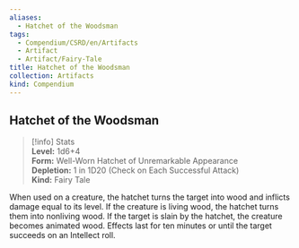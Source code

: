 ```yaml
---
aliases:
  - Hatchet of the Woodsman
tags:
  - Compendium/CSRD/en/Artifacts
  - Artifact
  - Artifact/Fairy-Tale
title: Hatchet of the Woodsman
collection: Artifacts
kind: Compendium
---
```

## Hatchet of the Woodsman  
>[!info] Stats  
> **Level:** 1d6+4  
> **Form:** Well-Worn Hatchet of Unremarkable Appearance  
> **Depletion:** 1 in 1D20 (Check on Each Successful Attack)  
> **Kind:** Fairy Tale
  
When used on a creature, the hatchet turns the target into wood and inflicts damage equal to its level. If the creature is living wood, the hatchet turns them into nonliving wood. If the target is slain by the hatchet, the creature becomes animated wood. Effects last for ten minutes or until the target succeeds on an Intellect roll.